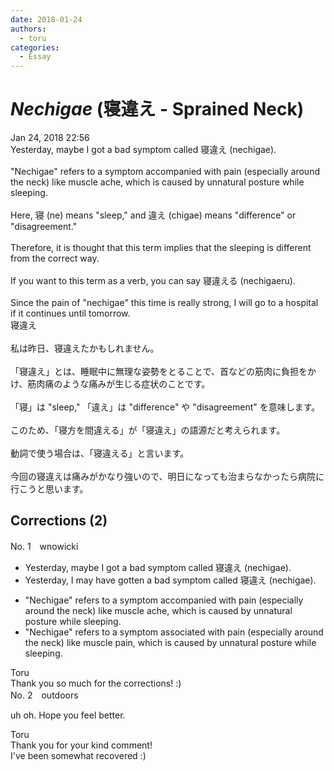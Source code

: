 ```yaml
---
date: 2018-01-24
authors:
  - toru
categories:
  - Essay
---
```


<h1 id="subject_show"><strong><em>Nechigae</strong></em> (寝違え - Sprained Neck)</h1>
<div class="date">Jan 24, 2018 22:56</div>
<div id="post"><div id="body_show_ori">
Yesterday, maybe I got a bad symptom called 寝違え (nechigae).<br/><br/>"Nechigae" refers to a symptom accompanied with pain (especially around the neck) like muscle ache, which is caused by unnatural posture while sleeping.<br/><br/>Here, 寝 (ne) means "sleep," and 違え (chigae) means "difference" or "disagreement."<br/><br/>Therefore, it is thought that this term implies that the sleeping is different from the correct way.<br/><br/>If you want to this term as a verb, you can say 寝違える (nechigaeru).<br/><br/>Since the pain of "nechigae" this time is really strong, I will go to a hospital if it continues until tomorrow.
</div></div>

<!-- more -->

<div id="post_ja"><div id="body_show_mo">
寝違え<br/><br/>私は昨日、寝違えたかもしれません。<br/><br/>「寝違え」とは、睡眠中に無理な姿勢をとることで、首などの筋肉に負担をかけ、筋肉痛のような痛みが生じる症状のことです。<br/><br/>「寝」は "sleep," 「違え」は "difference" や "disagreement" を意味します。<br/><br/>このため、「寝方を間違える」が「寝違え」の語源だと考えられます。<br/><br/>動詞で使う場合は、「寝違える」と言います。<br/><br/>今回の寝違えは痛みがかなり強いので、明日になっても治まらなかったら病院に行こうと思います。
</div></div>

## Corrections (2)
<div id="block"><div class="first_name"> No. 1　<span class="just_name">wnowicki</span></div><div id="block2">
<ul class="correction_field">
<li class="incorrect">Yesterday, maybe I got a bad symptom called 寝違え (nechigae).</li>
<li class="corrected correct">
Yesterday, I may have gotten a bad symptom called 寝違え (nechigae).
</li>
</ul>
<ul class="correction_field">
<li class="incorrect">"Nechigae" refers to a symptom accompanied with pain (especially around the neck) like muscle ache, which is caused by unnatural posture while sleeping.</li>
<li class="corrected correct">
"Nechigae" refers to a symptom associated with pain (especially around the neck) like muscle pain, which is caused by unnatural posture while sleeping.
</li>
</ul>
</div><div class="name"><span class="just_name">Toru</span><br>
Thank you so much for the corrections! :)
</div>
</div>
<div id="block"><div class="first_name"> No. 2　<span class="just_name">outdoors</span></div><div id="block2">
<p class="comment_small">
 uh oh. Hope you feel better.
</p>

</div><div class="name"><span class="just_name">Toru</span><br>
Thank you for your kind comment!<br/>I've been somewhat recovered :)
</div>
</div>
